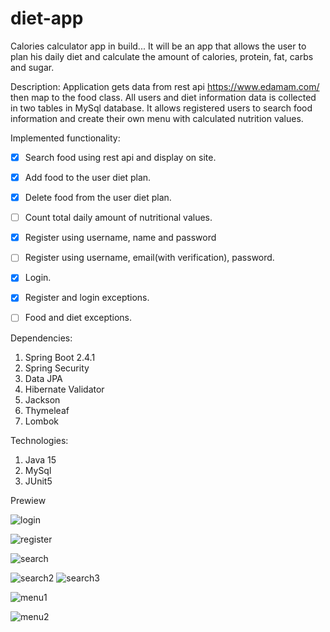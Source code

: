 # diet-app
Calories calculator app in build...
It will be an app that allows the user to plan his daily diet and calculate the amount of calories, protein, fat, carbs and sugar.

Description:
Application gets data from rest api https://www.edamam.com/ then map to the food class.
All users and diet information data is collected in two tables in MySql database. It allows registered users to search food information and create their own menu with calculated nutrition values. 

Implemented functionality:
- [x] Search food using rest api and display on site.
- [x] Add food to the user diet plan.
- [x] Delete food from the user diet plan.
- [ ] Count total daily amount of nutritional values. 
- [x] Register using username, name and password
- [ ] Register using username, email(with verification), password.
- [x] Login.
- [x] Register and login exceptions. 
- [ ] Food and diet  exceptions.


Dependencies:
1. Spring Boot 2.4.1
2. Spring Security
3. Data JPA
4. Hibernate Validator
5. Jackson 
6. Thymeleaf
7. Lombok

Technologies:
1. Java 15
2. MySql
3. JUnit5

Prewiew

![login](https://user-images.githubusercontent.com/70854700/105379557-39dc4800-5c0d-11eb-9125-1f3793676ab6.png)

![register](https://user-images.githubusercontent.com/70854700/105379628-51b3cc00-5c0d-11eb-99c6-a66a684fa0ab.png)

![search](https://user-images.githubusercontent.com/70854700/105379690-62fcd880-5c0d-11eb-9f6a-33e27b043f06.png)

![search2](https://user-images.githubusercontent.com/70854700/105379727-6b551380-5c0d-11eb-8ef5-347d605b7e2f.png)
![search3](https://user-images.githubusercontent.com/70854700/105379796-7c9e2000-5c0d-11eb-891c-a87b8a29d3af.png)

![menu1](https://user-images.githubusercontent.com/70854700/105379848-8de72c80-5c0d-11eb-90d8-ea6dd501c466.png)


![menu2](https://user-images.githubusercontent.com/70854700/105379925-a0616600-5c0d-11eb-9e9e-8f8d67240f03.png)
